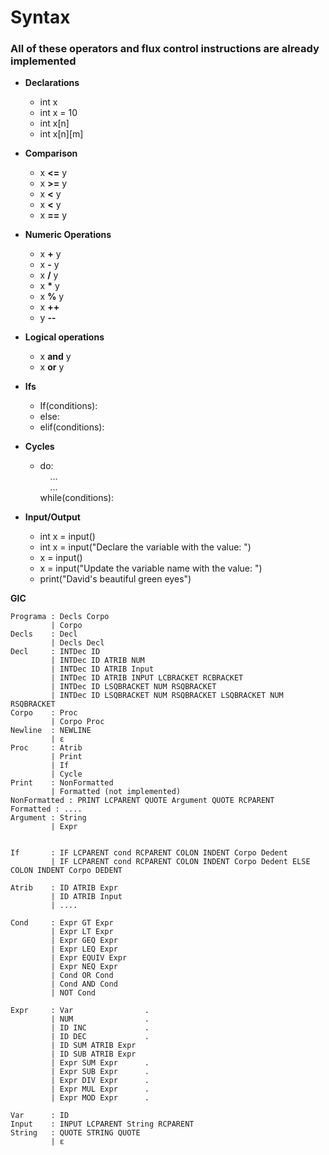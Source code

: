 
# Syntax
### All of these operators and flux control instructions are already implemented

* **Declarations**
    * int x
    * int x = 10
    * int x[n]
    * int x[n][m]

* **Comparison**  
    * x **<=** y
    * x **>=** y
    * x **<** y
    * x **<** y
    * x **==** y

* **Numeric Operations**  
    * x **+** y
    * x **-** y
    * x **/** y
    * x **\*** y
    * x **%** y
    * x **++**
    * y **--**
* **Logical operations**
    * x **and** y 
    * x **or** y
* **Ifs**
    * If(conditions):
    * else:
    * elif(conditions):

* **Cycles**
    * do:  
    &nbsp;&nbsp;&nbsp; ...  
    &nbsp;&nbsp;&nbsp; ...  
    while(conditions):

* **Input/Output**
    * int x = input()
    * int x = input("Declare the variable with the value: ")
    * x = input()
    * x = input("Update the variable name with the value: ")
    * print("David's beautiful green eyes") 

**GIC**
```
Programa : Decls Corpo
         | Corpo
Decls    : Decl
         | Decls Decl
Decl     : INTDec ID
         | INTDec ID ATRIB NUM
         | INTDec ID ATRIB Input 
         | INTDec ID ATRIB INPUT LCBRACKET RCBRACKET
         | INTDec ID LSQBRACKET NUM RSQBRACKET
         | INTDec ID LSQBRACKET NUM RSQBRACKET LSQBRACKET NUM RSQBRACKET
Corpo    : Proc
         | Corpo Proc
Newline  : NEWLINE
         | ε
Proc     : Atrib
         | Print
         | If
         | Cycle
Print    : NonFormatted
         | Formatted (not implemented)
NonFormatted : PRINT LCPARENT QUOTE Argument QUOTE RCPARENT
Formatted : ....
Argument : String
         | Expr


If       : IF LCPARENT cond RCPARENT COLON INDENT Corpo Dedent
         | IF LCPARENT cond RCPARENT COLON INDENT Corpo Dedent ELSE COLON INDENT Corpo DEDENT

Atrib    : ID ATRIB Expr
         | ID ATRIB Input
         | ....

Cond     : Expr GT Expr 
         | Expr LT Expr
         | Expr GEQ Expr
         | Expr LEQ Expr
         | Expr EQUIV Expr
         | Expr NEQ Expr
         | Cond OR Cond
         | Cond AND Cond
         | NOT Cond

Expr     : Var                .
         | NUM                .
         | ID INC             . 
         | ID DEC             .
         | ID SUM ATRIB Expr  
         | ID SUB ATRIB Expr
         | Expr SUM Expr      .
         | Expr SUB Expr      .
         | Expr DIV Expr      .
         | Expr MUL Expr      .
         | Expr MOD Expr      .

Var      : ID
Input    : INPUT LCPARENT String RCPARENT
String   : QUOTE STRING QUOTE
         | ε

```
